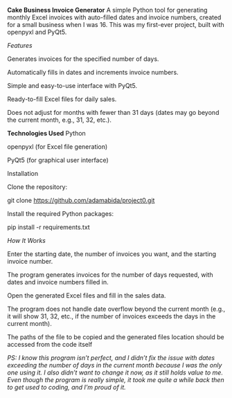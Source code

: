 **Cake Business Invoice Generator**
A simple Python tool for generating monthly Excel invoices with auto-filled dates and invoice numbers, created for a small business when I was 16. This was my first-ever project, built with openpyxl and PyQt5.

_Features_

Generates invoices for the specified number of days.

Automatically fills in dates and increments invoice numbers.

Simple and easy-to-use interface with PyQt5.

Ready-to-fill Excel files for daily sales.

Does not adjust for months with fewer than 31 days (dates may go beyond the current month, e.g., 31, 32, etc.).

**Technologies Used**
Python

openpyxl (for Excel file generation)

PyQt5 (for graphical user interface)

Installation

Clone the repository:

git clone https://github.com/adamabida/project0.git

Install the required Python packages:

pip install -r requirements.txt


_How It Works_

Enter the starting date, the number of invoices you want, and the starting invoice number.

The program generates invoices for the number of days requested, with dates and invoice numbers filled in.  

Open the generated Excel files and fill in the sales data.

The program does not handle date overflow beyond the current month (e.g., it will show 31, 32, etc., if the number of invoices exceeds the days in the current month).

The paths of the file to be copied and the generated files location should be accessed from the code itself

_PS:
I know this program isn’t perfect, and I didn’t fix the issue with dates exceeding the number of days in the current month because I was the only one using it. I also didn’t want to change it now, as it still holds value to me. Even though the program is really simple, it took me quite a while back then to get used to coding, and I’m proud of it._
